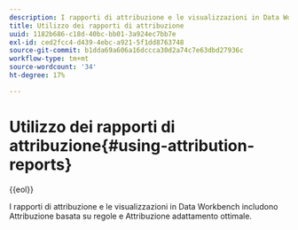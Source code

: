 ```yaml
---
description: I rapporti di attribuzione e le visualizzazioni in Data Workbench includono Attribuzione basata su regole e Attribuzione adattamento ottimale.
title: Utilizzo dei rapporti di attribuzione
uuid: 1182b686-c18d-40bc-bb01-3a924ec7bb7e
exl-id: ced2fcc4-d439-4ebc-a921-5f1dd8763748
source-git-commit: b1dda69a606a16dccca30d2a74c7e63dbd27936c
workflow-type: tm+mt
source-wordcount: '34'
ht-degree: 17%

---
```


# Utilizzo dei rapporti di attribuzione{#using-attribution-reports}

{{eol}}

I rapporti di attribuzione e le visualizzazioni in Data Workbench includono Attribuzione basata su regole e Attribuzione adattamento ottimale.
